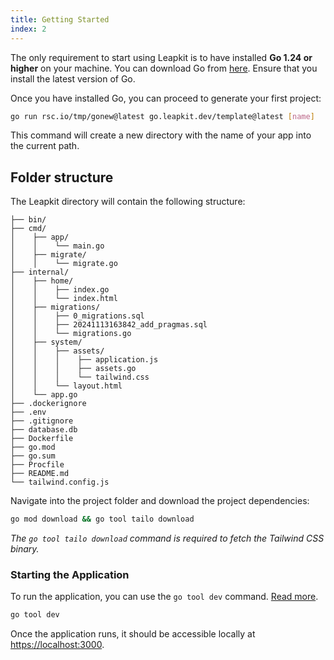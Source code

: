 ```yaml
---
title: Getting Started
index: 2
---
```


The only requirement to start using Leapkit is to have installed **Go 1.24 or higher** on your machine. You can download Go from [here](https://golang.org/dl/). Ensure that you install the latest version of Go.

Once you have installed Go, you can proceed to generate your first project:

```sh
go run rsc.io/tmp/gonew@latest go.leapkit.dev/template@latest [name]
```

This command will create a new directory with the name of your app into the current path.

## Folder structure

The Leapkit directory will contain the following structure:

```text
├── bin/
├── cmd/
│    ├── app/
│    │    └── main.go
│    ├── migrate/
│    │    └── migrate.go
├── internal/
│    ├── home/
│    │    ├── index.go
│    │    └── index.html
│    ├── migrations/
│    │    ├── 0_migrations.sql
│    │    ├── 20241113163842_add_pragmas.sql
│    │    └── migrations.go
│    ├── system/
│    │    ├── assets/
│    │    │    ├── application.js
│    │    │    ├── assets.go
│    │    │    └── tailwind.css
│    │    └── layout.html
│    └── app.go
├── .dockerignore
├── .env
├── .gitignore
├── database.db
├── Dockerfile
├── go.mod
├── go.sum
├── Procfile
├── README.md
└── tailwind.config.js
```

Navigate into the project folder and download the project dependencies:

```sh
go mod download && go tool tailo download
```
_The `go tool tailo download` command is required to fetch the Tailwind CSS binary._

### Starting the Application

To run the application, you can use the `go tool dev` command. [Read more](/tools/serve.html).

```sh
go tool dev
```

Once the application runs, it should be accessible locally at [https://localhost:3000](https://localhost:3000).
